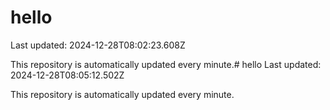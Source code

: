 # hello
Last updated: 2024-12-28T08:02:23.608Z

This repository is automatically updated every minute.# hello
Last updated: 2024-12-28T08:05:12.502Z

This repository is automatically updated every minute.